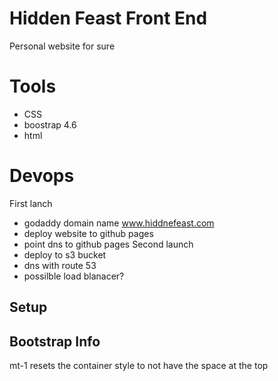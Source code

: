 # Hidden Feast Front End
Personal website for sure

# Tools
- CSS 
- boostrap 4.6
- html

# Devops
First lanch
- godaddy domain name www.hiddnefeast.com
- deploy website to github pages
- point dns to github pages
Second launch
- deploy to s3 bucket
- dns with route 53
- possilble load blanacer?

## Setup

## Bootstrap Info
  <div class="container mt-1" class="small-box" id="one">
  mt-1 resets the container style to not have the space at the top
  